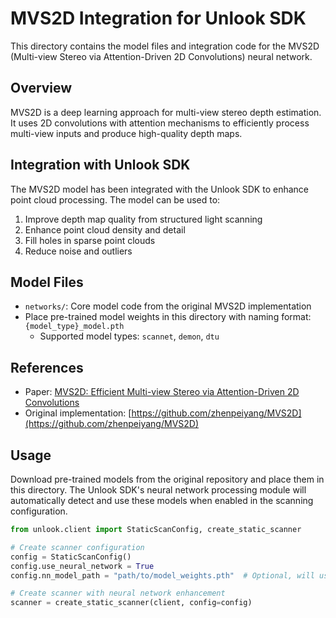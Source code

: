 # MVS2D Integration for Unlook SDK

This directory contains the model files and integration code for the MVS2D (Multi-view Stereo via Attention-Driven 2D Convolutions) neural network.

## Overview

MVS2D is a deep learning approach for multi-view stereo depth estimation. It uses 2D convolutions with attention mechanisms to efficiently process multi-view inputs and produce high-quality depth maps.

## Integration with Unlook SDK

The MVS2D model has been integrated with the Unlook SDK to enhance point cloud processing. The model can be used to:

1. Improve depth map quality from structured light scanning
2. Enhance point cloud density and detail
3. Fill holes in sparse point clouds
4. Reduce noise and outliers

## Model Files

- `networks/`: Core model code from the original MVS2D implementation
- Place pre-trained model weights in this directory with naming format: `{model_type}_model.pth`
  - Supported model types: `scannet`, `demon`, `dtu`

## References

- Paper: [MVS2D: Efficient Multi-view Stereo via Attention-Driven 2D Convolutions](https://arxiv.org/abs/2104.13325)
- Original implementation: [https://github.com/zhenpeiyang/MVS2D](https://github.com/zhenpeiyang/MVS2D)

## Usage

Download pre-trained models from the original repository and place them in this directory. The Unlook SDK's neural network processing module will automatically detect and use these models when enabled in the scanning configuration.

```python
from unlook.client import StaticScanConfig, create_static_scanner

# Create scanner configuration
config = StaticScanConfig()
config.use_neural_network = True
config.nn_model_path = "path/to/model_weights.pth"  # Optional, will use default if not specified

# Create scanner with neural network enhancement
scanner = create_static_scanner(client, config=config)
```